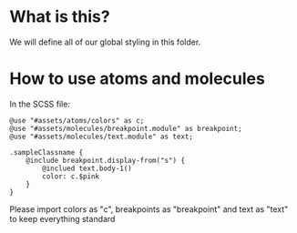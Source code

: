 # What is this?

We will define all of our global styling in this folder.

# How to use atoms and molecules

In the SCSS file:

```
@use "#assets/atoms/colors" as c;
@use "#assets/molecules/breakpoint.module" as breakpoint;
@use "#assets/molecules/text.module" as text;
```

```
.sampleClassname {
    @include breakpoint.display-from("s") {
        @inclued text.body-1()
        color: c.$pink
    }
}
```

Please import colors as "c", breakpoints as "breakpoint" and text as "text" to keep everything standard
